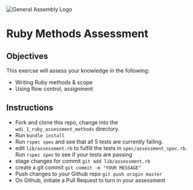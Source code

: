 ![General Assembly Logo](http://i.imgur.com/ke8USTq.png)

# Ruby Methods Assessment

## Objectives

This exercse will assess your knowledge in the following:

- Writing Ruby methods & scope
- Using flow control, assignment

## Instructions

- Fork and clone this repo, change into the `wdi_1_ruby_assessment_methods` directory.
- Run `bundle install`
- Run `rspec spec` and see that all 5 tests are currently failing.
- edit `lib/assessment.rb` to fulfill the tests in `spec/assessment_spec.rb`. Run `rspec spec` to see if your tests are passing
- stage changes for commit `git add lib/assessment.rb`
- create a git commit `git commit -m "YOUR MESSAGE"`
- Push changes to your Github repo `git push origin master`
- On Github, initiate a Pull Request to turn in your assessment
